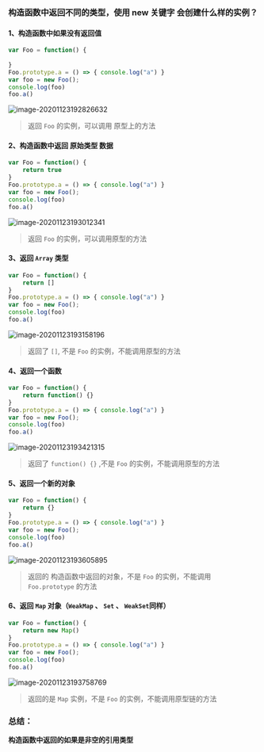 ### 构造函数中返回不同的类型，使用 new 关键字 会创建什么样的实例？

#### 1、构造函数中如果没有返回值

```js
var Foo = function() {
    
}
Foo.prototype.a = () => { console.log("a") }
var foo = new Foo();
console.log(foo)
foo.a()
```

![image-20201123192826632](https://gitee.com/wu_kang0718/image/raw/master//20201123192828269.png)

> 返回 `Foo` 的实例，可以调用 原型上的方法

#### 2、构造函数中返回 原始类型 数据

```js
var Foo = function() {
    return true
}
Foo.prototype.a = () => { console.log("a") }
var foo = new Foo();
console.log(foo)
foo.a()
```

![image-20201123193012341](https://gitee.com/wu_kang0718/image/raw/master//20201123193013261.png)

> 返回 `Foo` 的实例，可以调用原型的方法

#### 3、返回 `Array` 类型

```js
var Foo = function() {
    return []
}
Foo.prototype.a = () => { console.log("a") }
var foo = new Foo();
console.log(foo)
foo.a()
```

![image-20201123193158196](https://gitee.com/wu_kang0718/image/raw/master//20201123193159129.png)

> 返回了 `[]`, 不是 `Foo` 的实例，不能调用原型的方法

#### 4、返回一个函数

```js
var Foo = function() {
    return function() {}
}
Foo.prototype.a = () => { console.log("a") }
var foo = new Foo();
console.log(foo)
foo.a()
```

![image-20201123193421315](https://gitee.com/wu_kang0718/image/raw/master//20201123193422256.png)

> 返回了 `function() {}` ,不是 `Foo` 的实例，不能调用原型的方法

#### 5、返回一个新的对象

```js
var Foo = function() {
    return {}
}
Foo.prototype.a = () => { console.log("a") }
var foo = new Foo();
console.log(foo)
foo.a()
```

![image-20201123193605895](https://gitee.com/wu_kang0718/image/raw/master//20201123193606813.png)

> 返回的 构造函数中返回的对象，不是 `Foo` 的实例，不能调用 `Foo.prototype` 的方法

#### 6、返回 `Map` 对象（`WeakMap` 、 `Set` 、 `WeakSet`同样）

```js
var Foo = function() {
    return new Map()
}
Foo.prototype.a = () => { console.log("a") }
var foo = new Foo();
console.log(foo)
foo.a()
```

![image-20201123193758769](https://gitee.com/wu_kang0718/image/raw/master//20201123193759688.png)

> 返回的是 `Map` 实例，不是 `Foo` 的实例，不能调用原型链的方法

### 总结：

**构造函数中返回的如果是非空的引用类型**















